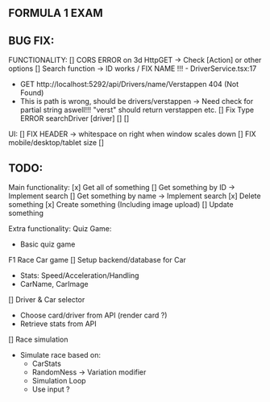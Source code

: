 ## FORMULA 1 EXAM

## BUG FIX:

FUNCTIONALITY:
[] CORS ERROR on 3d HttpGET -> Check [Action] or other options
[] Search function -> ID works / FIX NAME !!! - DriverService.tsx:17

- GET http://localhost:5292/api/Drivers/name/Verstappen 404 (Not Found)
- This is path is wrong, should be drivers/verstappen -> Need check for partial string aswell!!! "verst" should return verstappen etc.
  [] Fix Type ERROR searchDriver [driver]
  []
  []

UI:
[] FIX HEADER -> whitespace on right when window scales down
[] FIX mobile/desktop/tablet size
[]

## TODO:

Main functionality:
[x] Get all of something
[] Get something by ID -> Implement search
[] Get something by name -> Implement search
[x] Delete something
[x] Create something (Including image upload)
[] Update something

Extra functionality:
Quiz Game:

- Basic quiz game

F1 Race Car game
[] Setup backend/database for Car

- Stats: Speed/Acceleration/Handling
- CarName, CarImage

[] Driver & Car selector

- Choose card/driver from API (render card ?)
- Retrieve stats from API

[] Race simulation

- Simulate race based on:
  - CarStats
  - RandomNess -> Variation modifier
  - Simulation Loop
  - Use input ?
